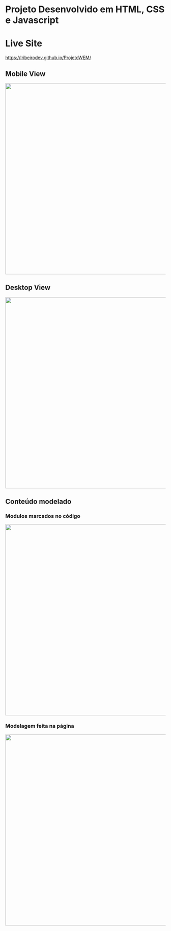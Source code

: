 # Projeto Desenvolvido em HTML, CSS e Javascript

# Live Site
https://lribeirodev.github.io/ProjetoWEM/

## Mobile View
<img src="/../master/screenshots/mobile.png" height="600px"/>

## Desktop View
<img src="/../master/screenshots/desktop.png" width="600px"/>

## Conteúdo modelado

### Modulos marcados no código
<img src="/../master/modelagem/Modulos.png" width="600px"/>

### Modelagem feita na página
<img src="/../master/modelagem/Modelagem.png" width="600px"/>
